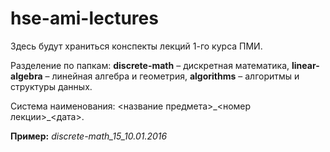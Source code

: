 # hse-ami-lectures

Здесь будут храниться конспекты лекций 1-го курса ПМИ.

Разделение по папкам: <b>discrete-math</b> – дискретная математика, <b>linear-algebra</b> – линейная алгебра и геометрия, <b>algorithms</b> – алгоритмы и структуры данных.

Система наименования: <название предмета>\_<номер лекции>\_<дата>.

<b>Пример:</b> <i>discrete-math\_15\_10.01.2016</i>
